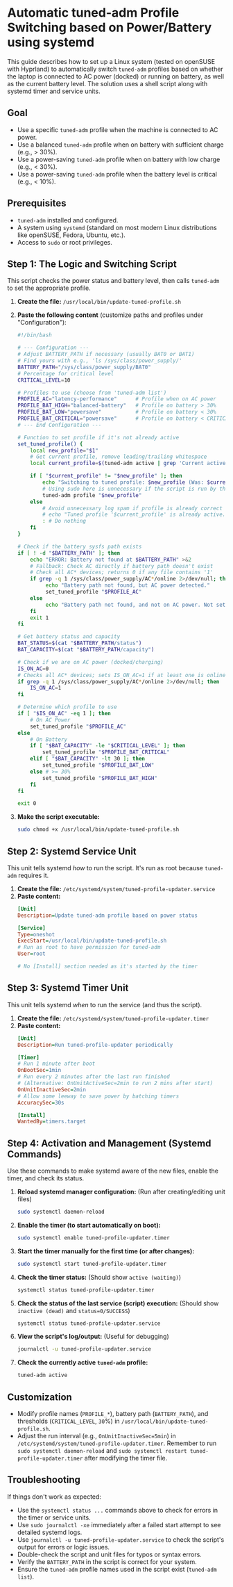 # Automatic tuned-adm Profile Switching based on Power/Battery using systemd

This guide describes how to set up a Linux system (tested on openSUSE with Hyprland) to automatically switch `tuned-adm` profiles based on whether the laptop is connected to AC power (docked) or running on battery, as well as the current battery level. The solution uses a shell script along with systemd timer and service units.

## Goal

* Use a specific `tuned-adm` profile when the machine is connected to AC power.
* Use a balanced `tuned-adm` profile when on battery with sufficient charge (e.g., > 30%).
* Use a power-saving `tuned-adm` profile when on battery with low charge (e.g., < 30%).
* Use a power-saving `tuned-adm` profile when the battery level is critical (e.g., < 10%).

## Prerequisites

* `tuned-adm` installed and configured.
* A system using `systemd` (standard on most modern Linux distributions like openSUSE, Fedora, Ubuntu, etc.).
* Access to `sudo` or root privileges.

## Step 1: The Logic and Switching Script

This script checks the power status and battery level, then calls `tuned-adm` to set the appropriate profile.

1.  **Create the file:** `/usr/local/bin/update-tuned-profile.sh`
2.  **Paste the following content** (customize paths and profiles under "Configuration"):

    ```bash
    #!/bin/bash

    # --- Configuration ---
    # Adjust BATTERY_PATH if necessary (usually BAT0 or BAT1)
    # Find yours with e.g., 'ls /sys/class/power_supply/'
    BATTERY_PATH="/sys/class/power_supply/BAT0"
    # Percentage for critical level
    CRITICAL_LEVEL=10

    # Profiles to use (choose from 'tuned-adm list')
    PROFILE_AC="latency-performance"      # Profile when on AC power
    PROFILE_BAT_HIGH="balanced-battery"   # Profile on battery > 30%
    PROFILE_BAT_LOW="powersave"           # Profile on battery < 30%
    PROFILE_BAT_CRITICAL="powersave"      # Profile on battery < CRITICAL_LEVEL
    # --- End Configuration ---

    # Function to set profile if it's not already active
    set_tuned_profile() {
        local new_profile="$1"
        # Get current profile, remove leading/trailing whitespace
        local current_profile=$(tuned-adm active | grep 'Current active profile:' | cut -d ':' -f 2 | xargs)

        if [ "$current_profile" != "$new_profile" ]; then
            echo "Switching to tuned profile: $new_profile (Was: $current_profile)"
            # Using sudo here is unnecessary if the script is run by the root systemd service.
            tuned-adm profile "$new_profile"
        else
            # Avoid unnecessary log spam if profile is already correct
            # echo "Tuned profile '$current_profile' is already active."
            : # Do nothing
        fi
    }

    # Check if the battery sysfs path exists
    if [ ! -d "$BATTERY_PATH" ]; then
        echo "ERROR: Battery not found at $BATTERY_PATH" >&2
        # Fallback: Check AC directly if battery path doesn't exist
        # Check all AC* devices; returns 0 if any file contains '1'
        if grep -q 1 /sys/class/power_supply/AC*/online 2>/dev/null; then
             echo "Battery path not found, but AC power detected."
             set_tuned_profile "$PROFILE_AC"
        else
             echo "Battery path not found, and not on AC power. Not setting profile." >&2
        fi
        exit 1
    fi

    # Get battery status and capacity
    BAT_STATUS=$(cat "$BATTERY_PATH/status")
    BAT_CAPACITY=$(cat "$BATTERY_PATH/capacity")

    # Check if we are on AC power (docked/charging)
    IS_ON_AC=0
    # Checks all AC* devices; sets IS_ON_AC=1 if at least one is online ('1')
    if grep -q 1 /sys/class/power_supply/AC*/online 2>/dev/null; then
        IS_ON_AC=1
    fi

    # Determine which profile to use
    if [ "$IS_ON_AC" -eq 1 ]; then
        # On AC Power
        set_tuned_profile "$PROFILE_AC"
    else
        # On Battery
        if [ "$BAT_CAPACITY" -le "$CRITICAL_LEVEL" ]; then
            set_tuned_profile "$PROFILE_BAT_CRITICAL"
        elif [ "$BAT_CAPACITY" -lt 30 ]; then
            set_tuned_profile "$PROFILE_BAT_LOW"
        else # >= 30%
            set_tuned_profile "$PROFILE_BAT_HIGH"
        fi
    fi

    exit 0
    ```

3.  **Make the script executable:**
    ```bash
    sudo chmod +x /usr/local/bin/update-tuned-profile.sh
    ```

## Step 2: Systemd Service Unit

This unit tells systemd *how* to run the script. It's run as root because `tuned-adm` requires it.

1.  **Create the file:** `/etc/systemd/system/tuned-profile-updater.service`
2.  **Paste content:**
    ```ini
    [Unit]
    Description=Update tuned-adm profile based on power status

    [Service]
    Type=oneshot
    ExecStart=/usr/local/bin/update-tuned-profile.sh
    # Run as root to have permission for tuned-adm
    User=root

    # No [Install] section needed as it's started by the timer
    ```

## Step 3: Systemd Timer Unit

This unit tells systemd *when* to run the service (and thus the script).

1.  **Create the file:** `/etc/systemd/system/tuned-profile-updater.timer`
2.  **Paste content:**
    ```ini
    [Unit]
    Description=Run tuned-profile-updater periodically

    [Timer]
    # Run 1 minute after boot
    OnBootSec=1min
    # Run every 2 minutes after the last run finished
    # (Alternative: OnUnitActiveSec=2min to run 2 mins after start)
    OnUnitInactiveSec=2min
    # Allow some leeway to save power by batching timers
    AccuracySec=30s

    [Install]
    WantedBy=timers.target
    ```

## Step 4: Activation and Management (Systemd Commands)

Use these commands to make systemd aware of the new files, enable the timer, and check its status.

1.  **Reload systemd manager configuration:** (Run after creating/editing unit files)
    ```bash
    sudo systemctl daemon-reload
    ```
2.  **Enable the timer (to start automatically on boot):**
    ```bash
    sudo systemctl enable tuned-profile-updater.timer
    ```
3.  **Start the timer manually for the first time (or after changes):**
    ```bash
    sudo systemctl start tuned-profile-updater.timer
    ```
4.  **Check the timer status:** (Should show `active (waiting)`)
    ```bash
    systemctl status tuned-profile-updater.timer
    ```
5.  **Check the status of the last service (script) execution:** (Should show `inactive (dead)` and `status=0/SUCCESS`)
    ```bash
    systemctl status tuned-profile-updater.service
    ```
6.  **View the script's log/output:** (Useful for debugging)
    ```bash
    journalctl -u tuned-profile-updater.service
    ```
7.  **Check the currently active `tuned-adm` profile:**
    ```bash
    tuned-adm active
    ```

## Customization

* Modify profile names (`PROFILE_*`), battery path (`BATTERY_PATH`), and thresholds (`CRITICAL_LEVEL`, `30`%) in `/usr/local/bin/update-tuned-profile.sh`.
* Adjust the run interval (e.g., `OnUnitInactiveSec=5min`) in `/etc/systemd/system/tuned-profile-updater.timer`. Remember to run `sudo systemctl daemon-reload` and `sudo systemctl restart tuned-profile-updater.timer` after modifying the timer file.

## Troubleshooting

If things don't work as expected:
* Use the `systemctl status ...` commands above to check for errors in the timer or service units.
* Use `sudo journalctl -xe` immediately after a failed start attempt to see detailed systemd logs.
* Use `journalctl -u tuned-profile-updater.service` to check the script's output for errors or logic issues.
* Double-check the script and unit files for typos or syntax errors.
* Verify the `BATTERY_PATH` in the script is correct for your system.
* Ensure the `tuned-adm` profile names used in the script exist (`tuned-adm list`).
